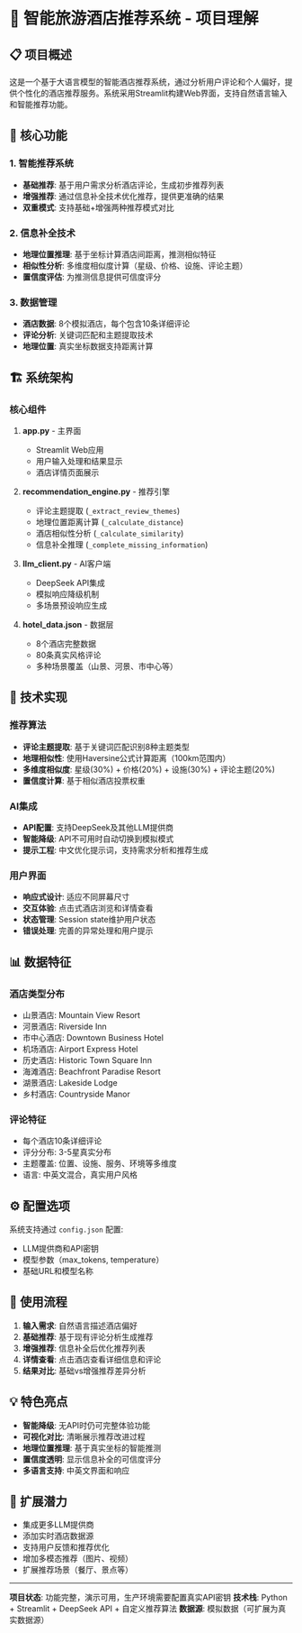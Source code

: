 # 🏨 智能旅游酒店推荐系统 - 项目理解

## 📋 项目概述

这是一个基于大语言模型的智能酒店推荐系统，通过分析用户评论和个人偏好，提供个性化的酒店推荐服务。系统采用Streamlit构建Web界面，支持自然语言输入和智能推荐功能。

## 🎯 核心功能

### 1. 智能推荐系统
- **基础推荐**: 基于用户需求分析酒店评论，生成初步推荐列表
- **增强推荐**: 通过信息补全技术优化推荐，提供更准确的结果
- **双重模式**: 支持基础+增强两种推荐模式对比

### 2. 信息补全技术
- **地理位置推理**: 基于坐标计算酒店间距离，推测相似特征
- **相似性分析**: 多维度相似度计算（星级、价格、设施、评论主题）
- **置信度评估**: 为推测信息提供可信度评分

### 3. 数据管理
- **酒店数据**: 8个模拟酒店，每个包含10条详细评论
- **评论分析**: 关键词匹配和主题提取技术
- **地理位置**: 真实坐标数据支持距离计算

## 🏗️ 系统架构

### 核心组件

1. **app.py** - 主界面
   - Streamlit Web应用
   - 用户输入处理和结果显示
   - 酒店详情页面展示

2. **recommendation_engine.py** - 推荐引擎
   - 评论主题提取 (`_extract_review_themes`)
   - 地理位置距离计算 (`_calculate_distance`)
   - 酒店相似性分析 (`_calculate_similarity`)
   - 信息补全推理 (`_complete_missing_information`)

3. **llm_client.py** - AI客户端
   - DeepSeek API集成
   - 模拟响应降级机制
   - 多场景预设响应生成

4. **hotel_data.json** - 数据层
   - 8个酒店完整数据
   - 80条真实风格评论
   - 多种场景覆盖（山景、河景、市中心等）

## 🔧 技术实现

### 推荐算法
- **评论主题提取**: 基于关键词匹配识别8种主题类型
- **地理相似性**: 使用Haversine公式计算距离（100km范围内）
- **多维度相似度**: 星级(30%) + 价格(20%) + 设施(30%) + 评论主题(20%)
- **置信度计算**: 基于相似酒店投票权重

### AI集成
- **API配置**: 支持DeepSeek及其他LLM提供商
- **智能降级**: API不可用时自动切换到模拟模式
- **提示工程**: 中文优化提示词，支持需求分析和推荐生成

### 用户界面
- **响应式设计**: 适应不同屏幕尺寸
- **交互体验**: 点击式酒店浏览和详情查看
- **状态管理**: Session state维护用户状态
- **错误处理**: 完善的异常处理和用户提示

## 📊 数据特征

### 酒店类型分布
- 山景酒店: Mountain View Resort
- 河景酒店: Riverside Inn  
- 市中心酒店: Downtown Business Hotel
- 机场酒店: Airport Express Hotel
- 历史酒店: Historic Town Square Inn
- 海滩酒店: Beachfront Paradise Resort
- 湖景酒店: Lakeside Lodge
- 乡村酒店: Countryside Manor

### 评论特征
- 每个酒店10条详细评论
- 评分分布: 3-5星真实分布
- 主题覆盖: 位置、设施、服务、环境等多维度
- 语言: 中英文混合，真实用户风格

## ⚙️ 配置选项

系统支持通过 `config.json` 配置:
- LLM提供商和API密钥
- 模型参数（max_tokens, temperature）
- 基础URL和模型名称

## 🚀 使用流程

1. **输入需求**: 自然语言描述酒店偏好
2. **基础推荐**: 基于现有评论分析生成推荐
3. **增强推荐**: 信息补全后优化推荐列表
4. **详情查看**: 点击酒店查看详细信息和评论
5. **结果对比**: 基础vs增强推荐差异分析

## 💡 特色亮点

- **智能降级**: 无API时仍可完整体验功能
- **可视化对比**: 清晰展示推荐改进过程
- **地理位置推理**: 基于真实坐标的智能推测
- **置信度透明**: 显示信息补全的可信度评分
- **多语言支持**: 中英文界面和响应

## 🔮 扩展潜力

- 集成更多LLM提供商
- 添加实时酒店数据源
- 支持用户反馈和推荐优化
- 增加多模态推荐（图片、视频）
- 扩展推荐场景（餐厅、景点等）

---

**项目状态**: 功能完整，演示可用，生产环境需要配置真实API密钥
**技术栈**: Python + Streamlit + DeepSeek API + 自定义推荐算法
**数据源**: 模拟数据（可扩展为真实数据源）